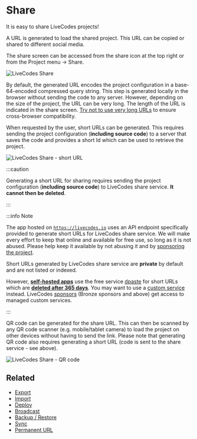 # Share

It is easy to share LiveCodes projects!

A URL is generated to load the shared project. This URL can be copied or shared to different social media.

The share screen can be accessed from the share icon at the top right or from the Project menu → Share.

![LiveCodes Share](../../static/img/screenshots/share-1.jpg)

By default, the generated URL encodes the project configuration in a base-64-encoded compressed query string. This step is generated locally in the browser without sending the code to any server. However, depending on the size of the project, the URL can be very long. The length of the URL is indicated in the share screen. [Try not to use very long URLs](https://stackoverflow.com/questions/417142/what-is-the-maximum-length-of-a-url-in-different-browsers) to ensure cross-browser compatibility.

When requested by the user, short URLs can be generated. This requires sending the project configuration (**including source code**) to a server that saves the code and provides a short Id which can be used to retrieve the project.

![LiveCodes Share - short URL](../../static/img/screenshots/share-2.jpg)

:::caution

Generating a short URL for sharing requires sending the project configuration (**including source code**) to LiveCodes share service. **It cannot then be deleted**.

:::

:::info Note

The app hosted on [`https://livecodes.io`](https://livecodes.io) uses an API endpoint specifically provided to generate short URLs for LiveCodes share service. We will make every effort to keep that online and available for free use, so long as it is not abused. Please help keep it available by not abusing it and by [sponsoring the project](../sponsor.html.md).

Short URLs generated by LiveCodes share service are **private** by default and are not listed or indexed.

However, [**self-hosted apps**](./self-hosting.html.md) use the free service [dpaste](https://dpaste.com/) for short URLs which are [**deleted after 365 days**](https://dpaste.com/help). You may want to use a [custom service](../advanced/services.html.md) instead. LiveCodes [sponsors](../sponsor.html.md) (Bronze sponsors and above) get access to managed custom services.

:::

QR code can be generated for the share URL. This can then be scanned by any QR code scanner (e.g. mobile/tablet camera) to load the project on other devices without having to send the link. Please note that generating QR code also requires generating a short URL (code is sent to the share service - see above).

![LiveCodes Share - QR code](../../static/img/screenshots/share-3.jpg)

## Related

- [Export](./export.html.md)
- [Import](./import.html.md)
- [Deploy](./deploy.html.md)
- [Broadcast](./broadcast.html.md)
- [Backup / Restore](./backup-restore.html.md)
- [Sync](./sync.html.md)
- [Permanent URL](./permanent-url.html.md)